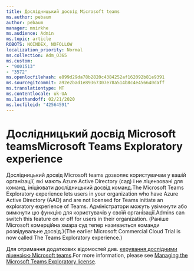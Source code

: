 ```yaml
---
title: Дослідницький досвід Microsoft teams
ms.author: pebaum
author: pebaum
manager: mnirkhe
ms.audience: Admin
ms.topic: article
ROBOTS: NOINDEX, NOFOLLOW
localization_priority: Normal
ms.collection: Adm_O365
ms.custom:
- "9001513"
- "3572"
ms.openlocfilehash: e899d29da78b2820c4384252af162092b81e9391
ms.sourcegitcommit: a92e2bad1e89367307e78a514b8c4e456640daff
ms.translationtype: MT
ms.contentlocale: uk-UA
ms.lasthandoff: 02/21/2020
ms.locfileid: "42564591"
---
```

# <a name="microsoft-teams-exploratory-experience"></a><span data-ttu-id="02d6d-102">Дослідницький досвід Microsoft teams</span><span class="sxs-lookup"><span data-stu-id="02d6d-102">Microsoft Teams Exploratory experience</span></span>

<span data-ttu-id="02d6d-103">Дослідницький досвід Microsoft teams дозволяє користувачам у вашій організації, які мають Azure Active Directory (сад) і не ліцензовані для команд, ініціювати дослідницький досвід команд.</span><span class="sxs-lookup"><span data-stu-id="02d6d-103">The Microsoft Teams Exploratory experience lets users in your organization who have Azure Active Directory (AAD) and are not licensed for Teams initiate an exploratory experience of Teams.</span></span> <span data-ttu-id="02d6d-104">Адміністратори можуть увімкнути або вимкнути цю функцію для користувачів у своїй організації.</span><span class="sxs-lookup"><span data-stu-id="02d6d-104">Admins can switch this feature on or off for users in their organization.</span></span> <span data-ttu-id="02d6d-105">(Раніше Microsoft комерційна хмара суд тепер називається команди розвідувальне досвід.)</span><span class="sxs-lookup"><span data-stu-id="02d6d-105">(The earlier Microsoft Commercial Cloud Trial is now called The Teams Exploratory experience.)</span></span>

<span data-ttu-id="02d6d-106">Для отримання додаткових відомостей див. [керування дослідними ліцензією Microsoft teams](https://docs.microsoft.com/microsoftteams/teams-exploratory/).</span><span class="sxs-lookup"><span data-stu-id="02d6d-106">For more information, please see [Managing the Microsoft Teams Exploratory license](https://docs.microsoft.com/microsoftteams/teams-exploratory/).</span></span>

